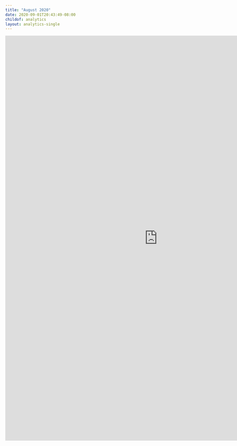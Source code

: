 ```yaml
---
title: "August 2020"
date: 2020-09-01T20:43:49-08:00
childof: analytics
layout: analytics-single
---
```

<iframe width="960" height="1280" src="https://datastudio.google.com/embed/reporting/23008318-8866-4204-8107-da8d352f813a/page/tPw8" frameborder="0" style="border:0" allowfullscreen></iframe>